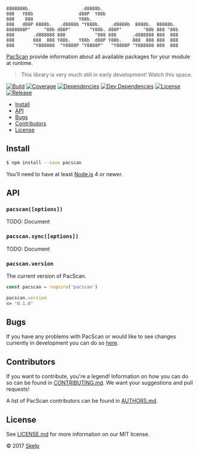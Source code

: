     8888888b.                   .d8888b.
    888   Y88b                 d88P  Y88b
    888    888                 Y88b.
    888   d88P 8888b.   .d8888b "Y888b.    .d8888b  8888b.  88888b.
    8888888P"     "88b d88P"       "Y88b. d88P"        "88b 888 "88b
    888       .d888888 888           "888 888      .d888888 888  888
    888       888  888 Y88b.   Y88b  d88P Y88b.    888  888 888  888
    888       "Y888888  "Y8888P "Y8888P"   "Y8888P "Y888888 888  888

[PacScan](https://github.com/Skelp/node-pacscan) provide information about all available packages for your module at
runtime.

> This library is very much still in early development! Watch this space.

[![Build](https://img.shields.io/travis/Skelp/node-pacscan/develop.svg?style=flat-square)](https://travis-ci.org/Skelp/node-pacscan)
[![Coverage](https://img.shields.io/coveralls/Skelp/node-pacscan/develop.svg?style=flat-square)](https://coveralls.io/github/Skelp/node-pacscan)
[![Dependencies](https://img.shields.io/david/Skelp/node-pacscan.svg?style=flat-square)](https://david-dm.org/Skelp/node-pacscan)
[![Dev Dependencies](https://img.shields.io/david/dev/Skelp/node-pacscan.svg?style=flat-square)](https://david-dm.org/Skelp/node-pacscan#info=devDependencies)
[![License](https://img.shields.io/npm/l/pacscan.svg?style=flat-square)](https://github.com/Skelp/node-pacscan/blob/master/LICENSE.md)
[![Release](https://img.shields.io/npm/v/pacscan.svg?style=flat-square)](https://www.npmjs.com/package/pacscan)

* [Install](#install)
* [API](#api)
* [Bugs](#bugs)
* [Contributors](#contributors)
* [License](#license)

## Install

``` bash
$ npm install --save pacscan
```

You'll need to have at least [Node.js](https://nodejs.org) 4 or newer.

## API

### `pacscan([options])`

TODO: Document

### `pacscan.sync([options])`

TODO: Document

### `pacscan.version`

The current version of PacScan.

``` javascript
const pacscan = require('pacscan')

pacscan.version
=> "0.1.0"
```

## Bugs

If you have any problems with PacScan or would like to see changes currently in development you can do so
[here](https://github.com/Skelp/node-pacscan/issues).

## Contributors

If you want to contribute, you're a legend! Information on how you can do so can be found in
[CONTRIBUTING.md](https://github.com/Skelp/node-pacscan/blob/master/CONTRIBUTING.md). We want your suggestions and pull
requests!

A list of PacScan contributors can be found in
[AUTHORS.md](https://github.com/Skelp/node-pacscan/blob/master/AUTHORS.md).

## License

See [LICENSE.md](https://github.com/Skelp/node-pacscan/raw/master/LICENSE.md) for more information on our MIT license.

© 2017 [Skelp](https://skelp.io)
<img align="right" width="16" height="16" src="https://cdn.rawgit.com/Skelp/skelp-branding/master/assets/logo/base/skelp-logo-16x16.png">
